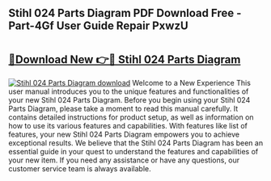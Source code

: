 ## Stihl 024 Parts Diagram PDF Download Free - Part-4Gf User Guide Repair PxwzU

# <h2><a href="http://dfqkaq1.blite.top/?on=Stihl+024+Parts+Diagram">🔗Download New 👉🔴 Stihl 024 Parts Diagram</a></h2>

[![Stihl 024 Parts Diagram download](https://i.imgur.com/lujVjoI.png)](http://dfqkaq1.blite.top/?on=Stihl+024+Parts+Diagram)
Welcome to a New Experience This user manual introduces you to the unique features and functionalities of your new Stihl 024 Parts Diagram. Before you begin using your Stihl 024 Parts Diagram, please take a moment to read this manual carefully. It contains detailed instructions for product setup, as well as information on how to use its various features and capabilities. With features like list of features, your new Stihl 024 Parts Diagram empowers you to achieve exceptional results. We believe that the Stihl 024 Parts Diagram has been an essential guide in your quest to understand the features and capabilities of your new item. If you need any assistance or have any questions, our customer service team is always available.
